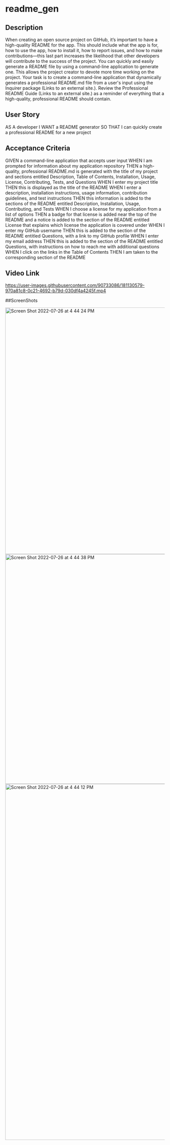 # readme_gen

## Description
When creating an open source project on GitHub, it’s important to have a high-quality README for the app. This should include what the app is for, how to use the app, how to install it, how to report issues, and how to make contributions—this last part increases the likelihood that other developers will contribute to the success of the project.
You can quickly and easily generate a README file by using a command-line application to generate one. This allows the project creator to devote more time working on the project.
Your task is to create a command-line application that dynamically generates a professional README.md file from a user's input using the Inquirer package (Links to an external site.). Review the Professional README Guide (Links to an external site.) as a reminder of everything that a high-quality, professional README should contain.

## User Story 
AS A developer
I WANT a README generator
SO THAT I can quickly create a professional README for a new project

## Acceptance Criteria
GIVEN a command-line application that accepts user input
WHEN I am prompted for information about my application repository
THEN a high-quality, professional README.md is generated with the title of my project and sections entitled Description, Table of Contents, Installation, Usage, License, Contributing, Tests, and Questions
WHEN I enter my project title
THEN this is displayed as the title of the README
WHEN I enter a description, installation instructions, usage information, contribution guidelines, and test instructions
THEN this information is added to the sections of the README entitled Description, Installation, Usage, Contributing, and Tests
WHEN I choose a license for my application from a list of options
THEN a badge for that license is added near the top of the README and a notice is added to the section of the README entitled License that explains which license the application is covered under
WHEN I enter my GitHub username
THEN this is added to the section of the README entitled Questions, with a link to my GitHub profile
WHEN I enter my email address
THEN this is added to the section of the README entitled Questions, with instructions on how to reach me with additional questions
WHEN I click on the links in the Table of Contents
THEN I am taken to the corresponding section of the README

## Video Link

https://user-images.githubusercontent.com/90733086/181130579-970a81c8-0c21-4692-b79d-030df4a4245f.mp4

##ScreenShots


<img width="779" alt="Screen Shot 2022-07-26 at 4 44 24 PM" src="https://user-images.githubusercontent.com/90733086/181130926-9893f475-82bb-478d-a663-0489f241b148.png">
<img width="726" alt="Screen Shot 2022-07-26 at 4 44 38 PM" src="https://user-images.githubusercontent.com/90733086/181130929-77ce85db-197a-45d2-a227-20afb5a3e8bd.png">
<img width="1125" alt="Screen Shot 2022-07-26 at 4 44 12 PM" src="https://user-images.githubusercontent.com/90733086/181130933-8b1cf004-7126-438d-93cc-02ba8d9b2e6c.png">
